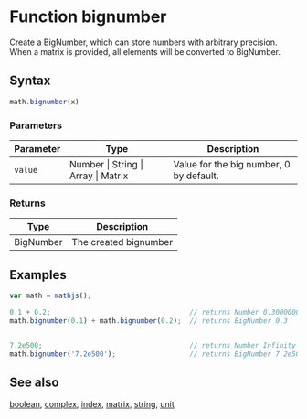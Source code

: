 # Function bignumber

Create a BigNumber, which can store numbers with arbitrary precision. When a matrix is provided, all elements will be converted to BigNumber.


## Syntax

```js
math.bignumber(x)
```

### Parameters

Parameter | Type | Description
--------- | ---- | -----------
`value` | Number &#124; String &#124; Array &#124; Matrix | Value for the big number, 0 by default.

### Returns

Type | Description
---- | -----------
BigNumber | The created bignumber


## Examples

```js
var math = mathjs();

0.1 + 0.2;                                  // returns Number 0.30000000000000004
math.bignumber(0.1) + math.bignumber(0.2);  // returns BigNumber 0.3


7.2e500;                                    // returns Number Infinity
math.bignumber('7.2e500');                  // returns BigNumber 7.2e500

```


## See also

[boolean](boolean.md),
[complex](complex.md),
[index](index.md),
[matrix](matrix.md),
[string](string.md),
[unit](unit.md)


<!-- Note: This file is automatically generated from source code comments. Changes made in this file will be overridden. -->
